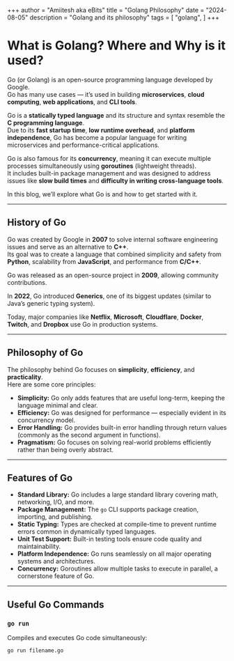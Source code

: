 +++
author = "Amiitesh aka eBits"
title = "Golang Philosophy"
date = "2024-08-05"
description = "Golang and its philosophy"
tags = [
    "golang",
]
+++


# What is Golang? Where and Why is it used?

Go (or Golang) is an open-source programming language developed by Google.  
Go has many use cases — it’s used in building **microservices**, **cloud computing**, **web applications**, and **CLI tools**.

Go is a **statically typed language** and its structure and syntax resemble the **C programming language**.  
Due to its **fast startup time**, **low runtime overhead**, and **platform independence**, Go has become a popular language for writing microservices and performance-critical applications.

Go is also famous for its **concurrency**, meaning it can execute multiple processes simultaneously using **goroutines** (lightweight threads).  
It includes built-in package management and was designed to address issues like **slow build times** and **difficulty in writing cross-language tools**.

In this blog, we’ll explore what Go is and how to get started with it.

---

## History of Go

Go was created by Google in **2007** to solve internal software engineering issues and serve as an alternative to **C++**.  
Its goal was to create a language that combined simplicity and safety from **Python**, scalability from **JavaScript**, and performance from **C/C++**.

Go was released as an open-source project in **2009**, allowing community contributions.

In **2022**, Go introduced **Generics**, one of its biggest updates (similar to Java’s generic typing system).

Today, major companies like **Netflix**, **Microsoft**, **Cloudflare**, **Docker**, **Twitch**, and **Dropbox** use Go in production systems.

---

## Philosophy of Go

The philosophy behind Go focuses on **simplicity**, **efficiency**, and **practicality**.  
Here are some core principles:

- **Simplicity:** Go only adds features that are useful long-term, keeping the language minimal and clear.  
- **Efficiency:** Go was designed for performance — especially evident in its concurrency model.  
- **Error Handling:** Go provides built-in error handling through return values (commonly as the second argument in functions).  
- **Pragmatism:** Go focuses on solving real-world problems efficiently rather than being overly abstract.

---

## Features of Go

- **Standard Library:** Go includes a large standard library covering math, networking, I/O, and more.  
- **Package Management:** The `go` CLI supports package creation, importing, and publishing.  
- **Static Typing:** Types are checked at compile-time to prevent runtime errors common in dynamically typed languages.  
- **Unit Test Support:** Built-in testing tools ensure code quality and maintainability.  
- **Platform Independence:** Go runs seamlessly on all major operating systems and architectures.  
- **Concurrency:** Goroutines allow multiple tasks to execute in parallel, a cornerstone feature of Go.

---

## Useful Go Commands

### `go run`
Compiles and executes Go code simultaneously:
```bash
go run filename.go

